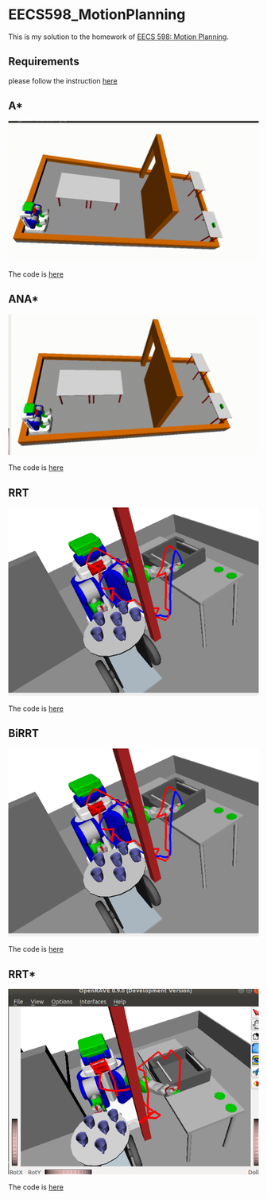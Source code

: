 # EECS598_MotionPlanning
This is my solution to the homework of [EECS 598: Motion Planning](https://web.eecs.umich.edu/~dmitryb/courses/winter2019motionplanning/index.html).

## Requirements
please follow the instruction [here](https://github.com/jerlomy4ever/EECS598_MotionPlanning/blob/main/EECS%20498_%20OpenRAVE%20Setup%20Guide%20.pdf)

## A*
![GIF](https://github.com/jerlomy4ever/EECS598_MotionPlanning/blob/main/hw02/my_solution/01/astar.gif)

The code is [here](https://github.com/jerlomy4ever/EECS598_MotionPlanning/blob/main/hw02/my_solution/01/astar.py)

## ANA*
![GIF](https://github.com/jerlomy4ever/EECS598_MotionPlanning/blob/main/hw02/my_solution/02/anastar.gif)

The code is [here](https://github.com/jerlomy4ever/EECS598_MotionPlanning/blob/main/hw02/my_solution/02/anastar.py)

## RRT
![image](https://github.com/jerlomy4ever/EECS598_MotionPlanning/blob/main/hw03/my_solution/rrt.png)

The code is [here](https://github.com/jerlomy4ever/EECS598_MotionPlanning/blob/main/hw03/my_solution/myplugin.cpp)

## BiRRT
![image](https://github.com/jerlomy4ever/EECS598_MotionPlanning/blob/main/hw03/my_solution/birrt.png)

The code is [here](https://github.com/jerlomy4ever/EECS598_MotionPlanning/blob/main/hw03/my_solution/myplugin.cpp)

## RRT*
![image](https://github.com/jerlomy4ever/EECS598_MotionPlanning/blob/main/hw03/my_solution/sc.png)

The code is [here](https://github.com/jerlomy4ever/EECS598_MotionPlanning/blob/main/hw03/my_solution/myplugin.cpp)

